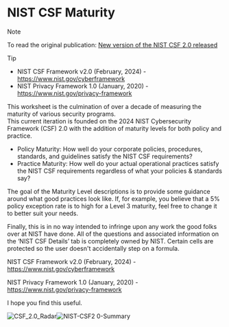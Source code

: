 # NIST CSF Maturity

> [!NOTE]
> To read the original publication: [New version of the NIST CSF 2.0 released](https://johnmasserini.com/2024/03/04/updated-nist-csf-tool-released/)

> [!TIP]
>  - NIST CSF Framework v2.0 (February, 2024) - https://www.nist.gov/cyberframework
>  - NIST Privacy Framework 1.0 (January, 2020) - https://www.nist.gov/privacy-framework


This worksheet is the culmination of over a decade of measuring the maturity of various security programs.  
This current iteration is founded on the 2024 NIST Cybersecurity Framework (CSF) 2.0 with the addition of maturity levels for both policy and practice.

* Policy Maturity: How well do your corporate policies, procedures, standards, and guidelines satisfy the NIST CSF requirements?
* Practice Maturity: How well do your actual operational practices satisfy the NIST CSF requirements regardless of what your policies & standards say?

The goal of the Maturity Level descriptions is to provide some guidance around what good practices look like.  If, for example, you believe that a 5% policy exception rate is to high for a Level 3 maturity, feel free to change it to better suit your needs. 

Finally, this is in no way intended to infringe upon any work the good folks over at NIST have done.  All of the questions and associated information on the ‘NIST CSF Details’ tab is completely owned by NIST. Certain cells are protected so the user doesn't accidentally step on a formula.  

NIST CSF Framework v2.0 (February, 2024) - https://www.nist.gov/cyberframework

NIST Privacy Framework 1.0 (January, 2020) - https://www.nist.gov/privacy-framework

I hope you find this useful.


![CSF_2.0_Radar](https://github.com/user-attachments/assets/ec21f41e-d858-4c49-9368-7c81c2f84e3e)![NIST-CSF2 0-Summary](https://github.com/user-attachments/assets/22d03f9e-b5fb-4b08-b1c5-94ffc4879b14)
